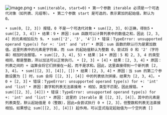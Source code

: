![image.png](https://cdn.jsdelivr.net/gh/hoo01/image_auto/20250228162554.png)
`• sum(iterable, start=0)`
`• 第一个参数 iterable 必须是一个可迭代对象（如列表、元组等）。`
`• 第二个参数 start 是可选的，表示累加的起始值，默认为 0。`

`• sum(0, [2, 3]) 报错，0 不是一个可迭代对象`
`• sum([2, 3], 0)正确，得到5`
`• sum([2, 3, 4])`
	`• 结果：9`
	`• 原因：sum 函数可以计算列表中的数值之和，因此 [2, 3, 4] 的元素相加后为 9。`
`• sum(['2', '3', '4'])`
	`• 错误：TypeError: unsupported operand type(s) for +: 'int' and 'str'`
	`• 原因：sum 函数的默认行为是累加数值。这里列表中的元素是字符串，而 sum 的起始值默认为整数 0，尝试将 0 和 '2'（字符串）相加时会报错。`
`• sum([2, 3, 4], 5)`
	`• 结果：14`
	`• 原因：5 和 2, 3, 4 的类型相同，都是整数，所以加法可以正常执行。`
`• [2, 3] + [4]`
	`• 结果：[2, 3, 4]`
	`• 原因：列表之间的 + 运算会将它们拼接在一起，而不是求和。因此，这里直接得到一个新列表 [2, 3, 4]。`
`• sum([[2, 3], [4]], [])`
	`• 结果：[2, 3, 4]`
	`• 原因：当 sum 的第二个参数设置为 [] 时，sum 会将 [[2, 3], [4]] 中的列表依次拼接，结果为 [2, 3, 4]。`
`• 0 + [2, 3]`
	`• 错误：TypeError: unsupported operand type(s) for +: 'int' and 'list'`
	`• 原因：数字和列表无法直接用 + 相加，类型不匹配，因此报错。`
`• sum([[2, 3], [4]])`
	`• 错误：TypeError: unsupported operand type(s) for +: 'int' and 'list'`
	`• 原因：`
	`这里的 iterable 是 [[2, 3], [4]]，其中的元素是 列表类型，默认起始值是 0（整数），因此=会尝试执行 0 + [2, 3]，但整数和列表无法直接相加。如果想让 sum([[2, 3], [4]]) 起作用，可以显式指定起始值为一个空列表 []`
